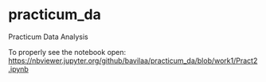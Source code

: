 # practicum_da
Practicum Data Analysis

To properly see the notebook open:
https://nbviewer.jupyter.org/github/bavilaa/practicum_da/blob/work1/Pract2.ipynb
